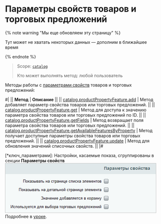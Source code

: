 # Параметры свойств товаров и торговых предложений

{% note warning "Мы еще обновляем эту страницу" %}

Тут может не хватать некоторых данных — дополним в ближайшее время

{% endnote %}

> Scope: [`catalog`](../../scopes/permissions.md)
>
> Кто может выполнять метод: любой пользователь

Методы работы с [параметрами свойств](*ключ_параметрами) товаров и торговых предложений:

#|
|| **Метод** | **Описание** ||
|| [catalog.productPropertyFeature.add](./catalog-product-property-feature-add.md) | Метод добавляет параметр свойства товаров или торговых предложений. ||
|| [catalog.productPropertyFeature.get](./catalog-product-property-feature-get.md) | Метод для доступа к значению параметра свойства товаров или торговых предложений по ID. ||
|| [catalog.productPropertyFeature.getFields](./catalog-product-property-feature-get-fields.md) | Метод возвращает поля параметра свойства товаров или торговых предложений. ||
|| [catalog.productPropertyFeature.getAvailableFeaturesByProperty](./catalog-product-property-feature-get-available-features-by-property.md) | Метод получает доступные параметры свойства товаров или торговых предложений. ||
|| [catalog.productPropertyFeature.update](./catalog-product-property-feature-update.md) | Метод для обновления значений списочных свойств. ||
|#

[*ключ_параметрами]: Настройки, касаемые показа, сгруппированы в секции **Параметры свойств** ![Параметры](../../../_images/prop_params.png)  Подробнее в [уроке](https://dev.1c-bitrix.ru/learning/course/index.php?COURSE_ID=42&LESSON_ID=1986 "Настройка показа свойств инфоблоков").